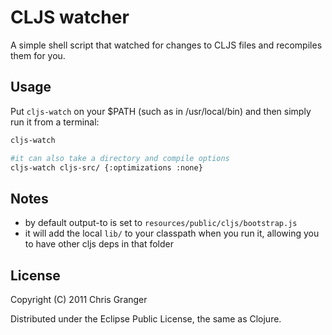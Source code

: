 # CLJS watcher

A simple shell script that watched for changes to CLJS files and recompiles them for you.

## Usage

Put `cljs-watch` on your $PATH (such as in /usr/local/bin) and then simply run it from a terminal:

```bash
cljs-watch

#it can also take a directory and compile options
cljs-watch cljs-src/ {:optimizations :none}
```

## Notes
* by default output-to is set to `resources/public/cljs/bootstrap.js`
* it will add the local `lib/` to your classpath when you run it, allowing you to have other cljs deps in that folder

## License

Copyright (C) 2011 Chris Granger

Distributed under the Eclipse Public License, the same as Clojure.
